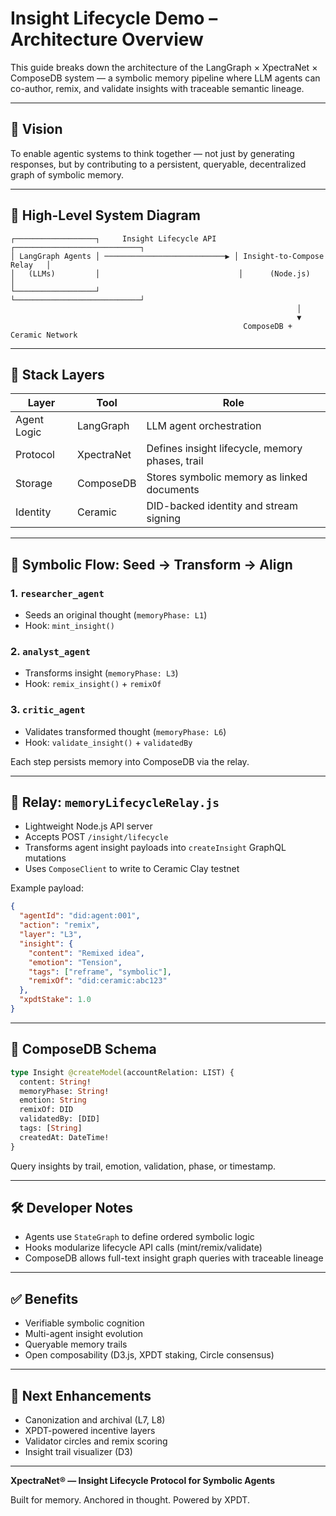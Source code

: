 
# Insight Lifecycle Demo – Architecture Overview

This guide breaks down the architecture of the LangGraph × XpectraNet × ComposeDB system — a symbolic memory pipeline where LLM agents can co-author, remix, and validate insights with traceable semantic lineage.

---

## 🧠 Vision

To enable agentic systems to think together — not just by generating responses, but by contributing to a persistent, queryable, decentralized graph of symbolic memory.

---

## 📐 High-Level System Diagram

```
┌──────────────────┐     Insight Lifecycle API     ┌────────────────────────────┐
│ LangGraph Agents │ ───────────────────────────▶ │ Insight-to-Compose Relay   │
│   (LLMs)         │                               │      (Node.js)             │
└──────────────────┘                               └────────────────────────────┘
                                                                │
                                                                ▼
                                                    ComposeDB + Ceramic Network
```

---

## 🧱 Stack Layers

| Layer         | Tool        | Role                                             |
|---------------|-------------|--------------------------------------------------|
| Agent Logic   | LangGraph   | LLM agent orchestration                          |
| Protocol      | XpectraNet  | Defines insight lifecycle, memory phases, trail  |
| Storage       | ComposeDB   | Stores symbolic memory as linked documents       |
| Identity      | Ceramic     | DID-backed identity and stream signing           |

---

## 🔁 Symbolic Flow: Seed → Transform → Align

### 1. `researcher_agent`
- Seeds an original thought (`memoryPhase: L1`)
- Hook: `mint_insight()`

### 2. `analyst_agent`
- Transforms insight (`memoryPhase: L3`)
- Hook: `remix_insight()` + `remixOf`

### 3. `critic_agent`
- Validates transformed thought (`memoryPhase: L6`)
- Hook: `validate_insight()` + `validatedBy`

Each step persists memory into ComposeDB via the relay.

---

## 🔗 Relay: `memoryLifecycleRelay.js`

- Lightweight Node.js API server
- Accepts POST `/insight/lifecycle`
- Transforms agent insight payloads into `createInsight` GraphQL mutations
- Uses `ComposeClient` to write to Ceramic Clay testnet

Example payload:

```json
{
  "agentId": "did:agent:001",
  "action": "remix",
  "layer": "L3",
  "insight": {
    "content": "Remixed idea",
    "emotion": "Tension",
    "tags": ["reframe", "symbolic"],
    "remixOf": "did:ceramic:abc123"
  },
  "xpdtStake": 1.0
}
```

---

## 🧬 ComposeDB Schema

```graphql
type Insight @createModel(accountRelation: LIST) {
  content: String!
  memoryPhase: String!
  emotion: String
  remixOf: DID
  validatedBy: [DID]
  tags: [String]
  createdAt: DateTime!
}
```

Query insights by trail, emotion, validation, phase, or timestamp.

---

## 🛠 Developer Notes

- Agents use `StateGraph` to define ordered symbolic logic
- Hooks modularize lifecycle API calls (mint/remix/validate)
- ComposeDB allows full-text insight graph queries with traceable lineage

---

## ✅ Benefits

- Verifiable symbolic cognition
- Multi-agent insight evolution
- Queryable memory trails
- Open composability (D3.js, XPDT staking, Circle consensus)

---

## 📌 Next Enhancements

- Canonization and archival (L7, L8)
- XPDT-powered incentive layers
- Validator circles and remix scoring
- Insight trail visualizer (D3)

---

**XpectraNet® — Insight Lifecycle Protocol for Symbolic Agents**

Built for memory. Anchored in thought. Powered by XPDT.
